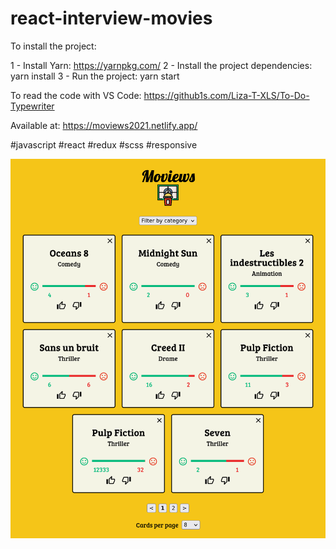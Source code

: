 # react-interview-movies

To install the project:

1 - Install Yarn: https://yarnpkg.com/
2 - Install the project dependencies: yarn install
3 - Run the project: yarn start

To read the code with VS Code: https://github1s.com/Liza-T-XLS/To-Do-Typewriter

Available at: https://moviews2021.netlify.app/

#javascript #react #redux #scss #responsive

![screens](Screen01.png)